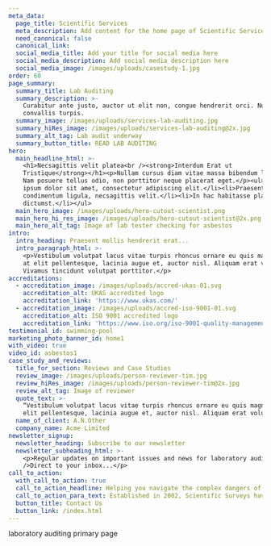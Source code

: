 ```yaml
---
meta_data:
  page_title: Scientific Services
  meta_description: Add content for the home page of Scientific Services here...
  need_canonical: false
  canonical_link:
  social_media_title: Add your title for social media here
  social_media_description: Add social media description here
  social_media_image: /images/uploads/casestudy-1.jpg
order: 60
page_summary:
  summary_title: Lab Auditing
  summary_description: >-
    Curabitur ante justo, auctor ut elit non, congue hendrerit orci. Nullam quis
    convallis turpis.
  summary_image: /images/uploads/services-lab-auditing.jpg
  summary_hiRes_image: /images/uploads/services-lab-auditing@2x.jpg
  summary_alt_tag: Lab audit underway
  summary_button_title: READ LAB AUDITING
hero:
  main_headline_html: >-
    <h1>Necsagittis velit platea<br /><strong>Interdum Erat ut
    Tristique</strong></h1><p>Nullam cursus diam vitae massa bibendum lobortis.
    Nam posuere tellus odio, non porttitor neque placerat eget.</p><ul><li>Lorem
    ipsum dolor sit amet, consectetur adipiscing elit.</li><li>Praesent quis
    condimentum ligula, necsagittis velit.</li><li>In hac habitasse platea
    dictumst.</li></ul>
  main_hero_image: /images/uploads/hero-cutout-scientist.png
  main_hero_hi_res_image: /images/uploads/hero-cutout-scientist@2x.png
  main_hero_alt_tag: Image of lab tester checking for asbestos
intro:
  intro_heading: Praesent mollis hendrerit erat...
  intro_paragraph_html: >-
    <p>Vestibulum volutpat lacus vitae turpis rhoncus ornare eu quis magna. In
    at elit pellentesque, lacinia augue et, auctor nisl. Aliquam erat volutpat.
    Vivamus tincidunt volutpat porttitor.</p>
accreditations:
  - accreditation_image: /images/uploads/accred-ukas-01.svg
    accreditation_alt: UKAS accredited logo
    accreditation_link: 'https://www.ukas.com/'
  - accreditation_image: /images/uploads/accred-iso-9001-01.svg
    accreditation_alt: ISO 9001 accredited logo
    accreditation_link: 'https://www.iso.org/iso-9001-quality-management.html'
testimonial_id: swimming-pool
marketing_photo_banner_id: home1
with_video: true
video_id: asbestos1
case_study_and_reviews:
  title_for_section: Reviews and Case Studies
  review_image: /images/uploads/person-reviewer-tim.jpg
  review_hiRes_image: /images/uploads/person-reviewer-tim@2x.jpg
  review_alt_tag: Image of reviewer
  quote_text: >-
    “Vestibulum volutpat lacus vitae turpis rhoncus ornare eu quis magna. In at
    elit pellentesque, lacinia augue et, auctor nisl. Aliquam erat volutpat. ”
  name_of_client: A.N.Other
  company_name: Acme Limited
newsletter_signup:
  newsletter_heading: Subscribe to our newsletter
  newsletter_subheading_html: >-
    <p>Regular updates on important issues and news for laboratory auditing.<br
    />Direct to your inbox...</p>
call_to_action:
  with_call_to_action: true
  call_to_action_headline: Helping you navigate the complex dangers of anthrax
  call_to_action_para_text: Established in 2002, Scientific Surveys have completed more than 2,500 surveys across the South West
  button_title: Contact Us
  button_link: /index.html
---
```


laboratory auditing primary page
